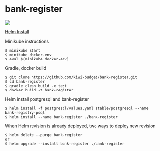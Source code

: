 # bank-register

<img src="https://travis-ci.org/kiwi-budget/bank-register.svg?branch=master" />

[Helm Install](https://docs.helm.sh/using_helm/#installing-the-helm-client)

Minikube instructions
    
    $ minikube start
    $ minikube docker-env
    $ eval $(minikube docker-env)
    
Gradle, docker build

    $ git clone https://github.com/kiwi-budget/bank-register.git
    $ cd bank-register
    $ gradle clean build -x test
    $ docker build -t bank-register .

Helm install postgresql and bank-register

    $ helm install -f postgresql/values.yaml stable/postgresql --name bank-registry-psql
    $ helm install --name bank-register ./bank-register
    
When Helm revision is already deployed, two ways to deploy new revision

    $ helm delete --purge bank-register
    or 
    $ helm upgrade --install bank-register ./bank-register
